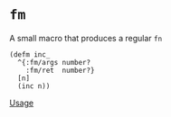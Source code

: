 # `fm`
A small macro that produces a regular `fn`

```
(defm inc_
  ^{:fm/args number?
    :fm/ret  number?}
  [n]
  (inc n))
```

[Usage](src/fm/utils.cljc#L224)
